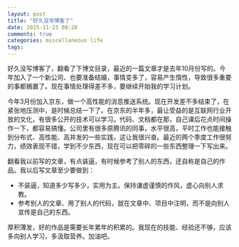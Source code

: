 ```yaml
---
layout: post
title: "好久没写博客了"
date: 2015-11-23 08:20
comments: true
categories: miscellaneous life
tags: 
---
```




好久没写博客了，翻看了下博文目录，最近的一篇文章才是去年10月份写的。今年加入了一个新公司、也要准备结婚，事情变多了，容易产生惰性，导致很多重要的事都搁置了。现在事情处理得差不多，要继续开始我的学习计划。

<!--more-->

今年3月份加入京东，做一个高性能的消息推送系统。现在开发差不多结束了，在紧张地压测中，是时候总结一下了。在京东的半年多，最让受益的是互联网行业开放的文化，有很多公开的技术可以学习。代码、文档都在那，自己课后花点时间操作一下，都容易搞懂。公司里有很多原腾讯的同事，水平很高，平时工作也能接触到分布式、高性能、高并发的一些实践，这让我很兴奋。最近的两个季度工作很努力，绩效表现不错，学到不少东西，现在可以把零碎的一些东西整理一下写出来。

翻看我以前写的文章，有点装逼，有时候参考了别人的东西，还自称是自己的作品。我以后写文章至少要做到：

- 不装逼，知道多少写多少，实用为主。保持谦虚谨慎的作风，虚心向别人求教。
- 参考别人的文章、用了别人的代码，就在文章中、项目中注明，而不是向别人宣传是自己的东西。

厚积薄发，好的作品是需要长年累年的积累的。我现在的技能、经验还不够，应该多向别人学习，多汲取营养。加油吧。

